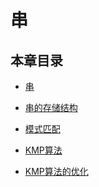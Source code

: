 # 串

## 本章目录

+   [串](Doc_3_0_串.md)

+   [串的存储结构](Doc_3_1_串的存储结构.md)

+   [模式匹配](Doc_3_2_模式匹配.md)

+   [KMP算法](Doc_3_3_KMP算法.md)

+   [KMP算法的优化](Doc_3_4_KMP算法的优化.md)

<!-- 评论模块，不可删除 -->
<Vssue  />